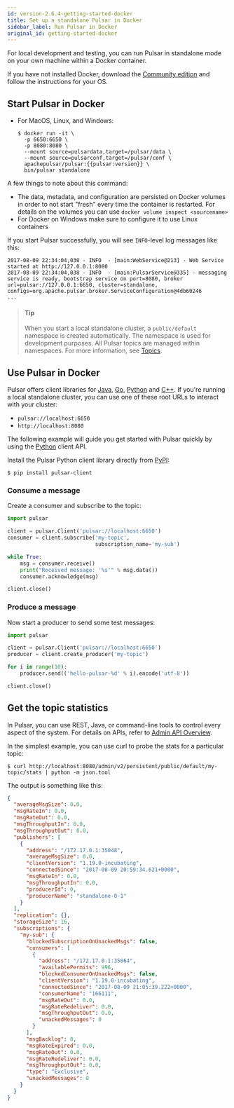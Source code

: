 ```yaml
---
id: version-2.6.4-getting-started-docker
title: Set up a standalone Pulsar in Docker
sidebar_label: Run Pulsar in Docker
original_id: getting-started-docker
---
```


For local development and testing, you can run Pulsar in standalone
mode on your own machine within a Docker container.

If you have not installed Docker, download the [Community edition](https://www.docker.com/community-edition)
and follow the instructions for your OS.

## Start Pulsar in Docker

* For MacOS, Linux, and Windows:

  ```shell
  $ docker run -it \
    -p 6650:6650 \
    -p 8080:8080 \
    --mount source=pulsardata,target=/pulsar/data \
    --mount source=pulsarconf,target=/pulsar/conf \
    apachepulsar/pulsar:{{pulsar:version}} \
    bin/pulsar standalone
  ```

A few things to note about this command:
 * The data, metadata, and configuration are persisted on Docker volumes in order to not start "fresh" every 
time the container is restarted. For details on the volumes you can use `docker volume inspect <sourcename>`
 * For Docker on Windows make sure to configure it to use Linux containers

If you start Pulsar successfully, you will see `INFO`-level log messages like this:

```
2017-08-09 22:34:04,030 - INFO  - [main:WebService@213] - Web Service started at http://127.0.0.1:8080
2017-08-09 22:34:04,038 - INFO  - [main:PulsarService@335] - messaging service is ready, bootstrap service on port=8080, broker url=pulsar://127.0.0.1:6650, cluster=standalone, configs=org.apache.pulsar.broker.ServiceConfiguration@4db60246
...
```

> #### Tip
> 
> When you start a local standalone cluster, a `public/default` namespace is created automatically. The namespace is used for development purposes. All Pulsar topics are managed within namespaces. For more information, see [Topics](concepts-messaging.md#topics).

## Use Pulsar in Docker

Pulsar offers client libraries for [Java](client-libraries-java.md), [Go](client-libraries-go.md), [Python](client-libraries-python.md) 
and [C++](client-libraries-cpp.md). If you're running a local standalone cluster, you can
use one of these root URLs to interact with your cluster:

* `pulsar://localhost:6650`
* `http://localhost:8080`

The following example will guide you get started with Pulsar quickly by using the [Python](client-libraries-python.md)
client API.

Install the Pulsar Python client library directly from [PyPI](https://pypi.org/project/pulsar-client/):

```shell
$ pip install pulsar-client
```

### Consume a message

Create a consumer and subscribe to the topic:

```python
import pulsar

client = pulsar.Client('pulsar://localhost:6650')
consumer = client.subscribe('my-topic',
                            subscription_name='my-sub')

while True:
    msg = consumer.receive()
    print("Received message: '%s'" % msg.data())
    consumer.acknowledge(msg)

client.close()
```

### Produce a message

Now start a producer to send some test messages:

```python
import pulsar

client = pulsar.Client('pulsar://localhost:6650')
producer = client.create_producer('my-topic')

for i in range(10):
    producer.send(('hello-pulsar-%d' % i).encode('utf-8'))

client.close()
```

## Get the topic statistics

In Pulsar, you can use REST, Java, or command-line tools to control every aspect of the system.
For details on APIs, refer to [Admin API Overview](admin-api-overview.md).

In the simplest example, you can use curl to probe the stats for a particular topic:

```shell
$ curl http://localhost:8080/admin/v2/persistent/public/default/my-topic/stats | python -m json.tool
```

The output is something like this:

```json
{
  "averageMsgSize": 0.0,
  "msgRateIn": 0.0,
  "msgRateOut": 0.0,
  "msgThroughputIn": 0.0,
  "msgThroughputOut": 0.0,
  "publishers": [
    {
      "address": "/172.17.0.1:35048",
      "averageMsgSize": 0.0,
      "clientVersion": "1.19.0-incubating",
      "connectedSince": "2017-08-09 20:59:34.621+0000",
      "msgRateIn": 0.0,
      "msgThroughputIn": 0.0,
      "producerId": 0,
      "producerName": "standalone-0-1"
    }
  ],
  "replication": {},
  "storageSize": 16,
  "subscriptions": {
    "my-sub": {
      "blockedSubscriptionOnUnackedMsgs": false,
      "consumers": [
        {
          "address": "/172.17.0.1:35064",
          "availablePermits": 996,
          "blockedConsumerOnUnackedMsgs": false,
          "clientVersion": "1.19.0-incubating",
          "connectedSince": "2017-08-09 21:05:39.222+0000",
          "consumerName": "166111",
          "msgRateOut": 0.0,
          "msgRateRedeliver": 0.0,
          "msgThroughputOut": 0.0,
          "unackedMessages": 0
        }
      ],
      "msgBacklog": 0,
      "msgRateExpired": 0.0,
      "msgRateOut": 0.0,
      "msgRateRedeliver": 0.0,
      "msgThroughputOut": 0.0,
      "type": "Exclusive",
      "unackedMessages": 0
    }
  }
}
```
